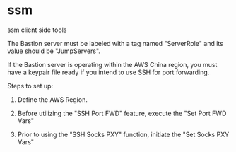 # ssm
ssm client side tools

The Bastion server must be labeled with a tag named "ServerRole" and its value should be "JumpServers".

If the Bastion server is operating within the AWS China region, you must have a keypair file ready if you intend to use SSH for port forwarding.

Steps to set up:

1. Define the AWS Region.

2. Before utilizing the "SSH Port FWD" feature, execute the "Set Port FWD Vars" 

3. Prior to using the "SSH Socks PXY" function, initiate the "Set Socks PXY Vars"  


